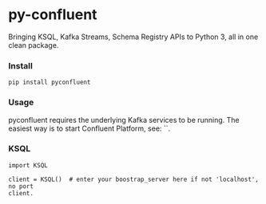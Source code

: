 # py-confluent
Bringing KSQL, Kafka Streams, Schema Registry APIs to Python 3,
all in one clean package.

### Install

`pip install pyconfluent`

### Usage

pyconfluent requires the underlying Kafka services to be running. The 
easiest way is to start Confluent Platform, see: ``.

### KSQL

```
import KSQL

client = KSQL()  # enter your boostrap_server here if not 'localhost', no port
client.  

```
